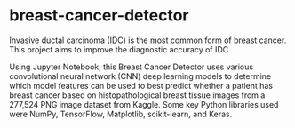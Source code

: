 # breast-cancer-detector

Invasive ductal carcinoma (IDC) is the most common form of breast cancer. This project aims to improve the diagnostic accuracy of IDC.

Using Jupyter Notebook, this Breast Cancer Detector uses various convolutional neural network (CNN) deep learning models to determine which model features can be used to best predict whether a patient has breast cancer based on histopathological breast tissue images from a 277,524 PNG image dataset from Kaggle. Some key Python libraries used were NumPy, TensorFlow, Matplotlib, scikit-learn, and Keras.

